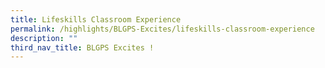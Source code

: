 ```yaml
---
title: Lifeskills Classroom Experience
permalink: /highlights/BLGPS-Excites/lifeskills-classroom-experience
description: ""
third_nav_title: BLGPS Excites !
---
```

